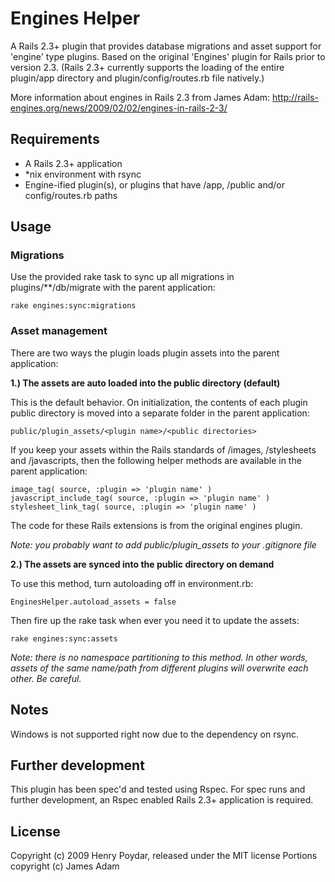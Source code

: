 # Engines Helper

A Rails 2.3+ plugin that provides database migrations and asset support for 'engine' type plugins. Based on the original 'Engines' plugin for Rails prior to version 2.3. (Rails 2.3+ currently supports the loading of the entire plugin/app directory and plugin/config/routes.rb file natively.)

More information about engines in Rails 2.3 from James Adam: http://rails-engines.org/news/2009/02/02/engines-in-rails-2-3/

## Requirements

* A Rails 2.3+ application
* *nix environment with rsync
* Engine-ified plugin(s), or plugins that have /app, /public and/or config/routes.rb paths

## Usage

### Migrations

Use the provided rake task to sync up all migrations in plugins/**/db/migrate with the parent application:

    rake engines:sync:migrations

### Asset management

There are two ways the plugin loads plugin assets into the parent application:

**1.) The assets are auto loaded into the public directory (default)**

This is the default behavior. On initialization, the contents of each plugin public directory is moved into a separate folder in the parent application:

    public/plugin_assets/<plugin name>/<public directories>
    
If you keep your assets within the Rails standards of /images, /stylesheets and /javascripts, then the following helper methods are available in the parent application:

    image_tag( source, :plugin => 'plugin name' )
    javascript_include_tag( source, :plugin => 'plugin name' )
    stylesheet_link_tag( source, :plugin => 'plugin name' )

The code for these Rails extensions is from the original engines plugin.

*Note: you probably want to add public/plugin_assets to your .gitignore file*

**2.) The assets are synced into the public directory on demand**

To use this method, turn autoloading off in environment.rb:

    EnginesHelper.autoload_assets = false
    
Then fire up the rake task when ever you need it to update the assets:

    rake engines:sync:assets

*Note: there is no namespace partitioning to this method. In other words, assets of the same name/path from different plugins will overwrite each other. Be careful.*


## Notes

Windows is not supported right now due to the dependency on rsync.

## Further development

This plugin has been spec'd and tested using Rspec.  For spec runs and further development, an Rspec enabled Rails 2.3+ application is required.

## License

Copyright (c) 2009 Henry Poydar, released under the MIT license
Portions copyright (c) James Adam